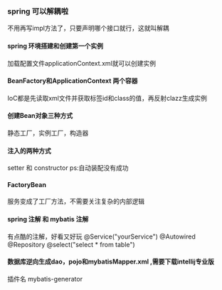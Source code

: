 ### spring 可以解耦啦
不用再写impl方法了，只要声明哪个接口就行，这就叫解耦

#### spring 环境搭建和创建第一个实例
加载配置文件applicationContext.xml就可以创建实例

#### BeanFactory和ApplicationContext 两个容器
IoC都是先读取xml文件并获取标签id和class的值，再反射clazz生成实例

#### 创建Bean对象三种方式
静态工厂，实例工厂，构造器


#### 注入的两种方式
setter 和 constructor
ps:自动装配没有成功


#### FactoryBean
服务变成了工厂方法，不需要关注复杂的内部逻辑

#### spring 注解 和 mybatis 注解
有点酷的注解，好看又好玩
@Service("yourService") @Autowired
@Repository
@select("select * from table")

#### 数据库逆向生成dao，pojo和mybatisMapper.xml ,需要下载intellij专业版
插件名 mybatis-generator